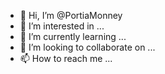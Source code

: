 - 👋 Hi, I’m @PortiaMonney
- 👀 I’m interested in ...
- 🌱 I’m currently learning ...
- 💞️ I’m looking to collaborate on ...
- 📫 How to reach me ...

<!---
PortiaMonney/PortiaMonney is a ✨ special ✨ repository because its `README.md` (this file) appears on your GitHub profile.
You can click the Preview link to take a look at your changes.
--->
